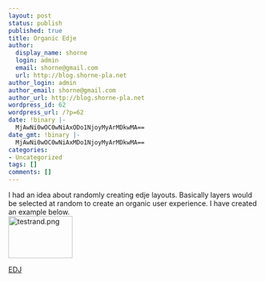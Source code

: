 ```yaml
---
layout: post
status: publish
published: true
title: Organic Edje
author:
  display_name: shorne
  login: admin
  email: shorne@gmail.com
  url: http://blog.shorne-pla.net
author_login: admin
author_email: shorne@gmail.com
author_url: http://blog.shorne-pla.net
wordpress_id: 62
wordpress_url: /?p=62
date: !binary |-
  MjAwNi0wOC0wNiAxODo1NjoyMyArMDkwMA==
date_gmt: !binary |-
  MjAwNi0wOC0wNiAxMDo1NjoyMyArMDkwMA==
categories:
- Uncategorized
tags: []
comments: []
---
```

<p>I had an idea about randomly creating edje layouts.  Basically layers would be selected at random to create an organic user experience.  I have created an example below.<br />
<a class="imagelink" title="testrand.png" href="http://blog.shorne-pla.net/wp-content/uploads/2006/08/testrand.png"><img width="128" height="84" id="image61" alt="testrand.png" src="http://blog.shorne-pla.net/wp-content/uploads/2006/08/testrand.thumbnail.png" /></a></p>
<p><a href="/uploads/testrand.edj">EDJ</a></p>
